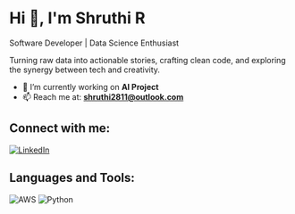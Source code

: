 # Hi 👋, I'm Shruthi R

Software Developer | Data Science Enthusiast 

Turning raw data into actionable stories, crafting clean code, and exploring the synergy between tech and creativity.

- 🔭 I’m currently working on **AI Project**
- 📫 Reach me at: **shruthi2811@outlook.com**

## Connect with me:
[![LinkedIn](https://img.shields.io/badge/LinkedIn-0077B5?style=for-the-badge&logo=linkedin&logoColor=white)](https://linkedin.com/in/shruthi-r-a140002a4/)

## Languages and Tools:
![AWS](https://img.shields.io/badge/AWS-232F3E?style=for-the-badge&logo=amazon-aws&logoColor=white)
![Python](https://img.shields.io/badge/Python-3776AB?style=for-the-badge&logo=python&logoColor=white)

